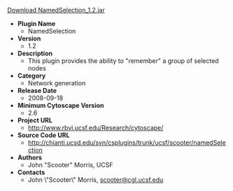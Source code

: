 <a href="NamedSelection_1.2.jar">Download NamedSelection_1.2.jar</a>

* __Plugin Name__
  * NamedSelection
* __Version__
  * 1.2
* __Description__
  * This plugin provides the ability to "remember" a group of selected nodes
* __Category__
  * Network generation
* __Release Date__
  * 2008-09-18
* __Minimum Cytoscape Version__
  * 2.6
* __Project URL__
  * http://www.rbvi.ucsf.edu/Research/cytoscape/
* __Source Code URL__
  * http://chianti.ucsd.edu/svn/csplugins/trunk/ucsf/scooter/namedSelection
* __Authors__
  * John \"Scooter\" Morris, UCSF
* __Contacts__
  * John \\\"Scooter\\\" Morris, scooter@cgl.ucsf.edu
